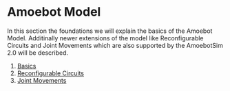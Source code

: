 # Amoebot Model

In this section the foundations we will explain the basics of the Amoebot Model. Additinally newer extensions of the model like Reconfigurable Circuits and Joint Movements which are also supported by the AmoebotSim 2.0 will be described.

1. [Basics](basics.md)
2. [Reconfigurable Circuits](circuits.md)
3. [Joint Movements](jm.md)
